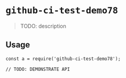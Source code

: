 
# `github-ci-test-demo78`

> TODO: description

## Usage

```
const a = require('github-ci-test-demo78');

// TODO: DEMONSTRATE API
```

